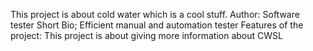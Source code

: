 This project is about cold water which is a cool stuff.
Author: Software tester
Short Bio; Efficient manual and automation tester
Features of the project: This project is about giving more information about CWSL
